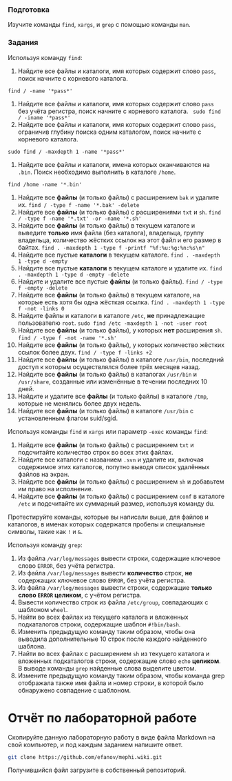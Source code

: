 ### Подготовка

Изучите команды `find`, `xargs`, и `grep` с помощью команды `man`.

### Задания

Используя команду `find`:

1. Найдите все файлы и каталоги, имя которых содержит слово `pass`, поиск начните с корневого каталога.

`find / -name '*pass*'`
1. Найдите все файлы и каталоги, имя которых содержит слово `pass` без учёта регистра, поиск начните с корневого каталога.
`
sudo find / -iname '*pass*'`
1. Найдите все файлы и каталоги, имя которых содержит слово `pass`, ограничив глубину поиска одним каталогом, поиск начните с корневого каталога.

`sudo find / -maxdepth 1 -name '*pass*'`
1. Найдите все файлы и каталоги, имена которых оканчиваются на `.bin`. Поиск необходимо выполнить в каталоге `/home`.

`find /home -name '*.bin'`
1. Найдите все **файлы** (и только файлы) с расширением `bak` и удалите их.
`find / -type f -name '*.bak' -delete`
3. Найдите все **файлы** (и только файлы) с расширениями `txt` и `sh`.
`find / -type f -name '*.txt' -or -name '*.sh'`
5. Найдите все **файлы** (и только файлы) в текущем каталоге и выведите **только** имя файла (без каталога), владельца, группу владельца, количество жёстких ссылок на этот файл и его размер в байтах.
`find . -maxdepth 1 -type f -printf "%f:%u:%g:%n:%s\n"`
7. Найдите все пустые **каталоги** в текущем каталоге.
`find . -maxdepth 1 -type d -empty`
9. Найдите все пустые **каталоги** в текущем каталоге и удалите их.
`find . -maxdepth 1 -type d -empty -delete`
11. Найдите и удалите все пустые **файлы** (и только файлы).
`find / -type f -empty -delete`
13. Найдите все **файлы** (и только файлы) в текущем каталоге, на которые есть хотя бы одна жёсткая ссылка.
`find . -maxdepth 1 -type f -not -links 0`
15. Найдите файлы и каталоги в каталоге `/etc`, **не** принадлежащие пользователю `root`.
`sudo find /etc -maxdepth 1 -not -user root`
17. Найдите все **файлы** (и только файлы), у которых **нет** расширения `sh`.
`find / -type f -not -name '*.sh'`
19. Найдите все **файлы** (и только файлы), у которых количество жёстких ссылок более двух.
`find / -type f -links +2`
21. Найдите все **файлы** (и только файлы) в каталоге `/usr/bin`, последний доступ к которым осуществлялся более трёх месяцев назад.
22. Найдите все **файлы** (и только файлы) в каталогах `/usr/bin` и `/usr/share`, созданные или изменённые в течении последних 10 дней.
23. Найдите и удалите все **файлы** (и только файлы) в каталоге `/tmp`, которые не менялись более двух недель.
24. Найдите все **файлы** (и только файлы) в каталоге `/usr/bin` с установленным флагом suid/sgid.

Используя команды `find` и `xargs` или параметр `-exec` команды `find`:

1. Найдите все **файлы** (и только файлы) с расширением `txt` и подсчитайте количество строк во всех этих файлах.
1. Найдите все каталоги с названием `.svn` и удалите их, включая содержимое этих каталогов, попутно выводя список удалённых файлов на экран.
1. Найдите все **файлы** (и только файлы) с расширением `sh` и добавьтем им право на исполнение.
1. Найдите все **файлы** (и только файлы) с расширением `conf` в каталоге `/etc` и подсчитайте их суммарный размер, используя команду du.

Протестируйте команды, которые вы написали выше, для файлов и каталогов, в именах которых содержатся пробелы и специальные символы, такие как `!` и `&`.

Используя команду `grep`:

1. Из файла `/var/log/messages` вывести строки, содержащие ключевое слово `ERROR`, без учёта регистра.
1. Из файла `/var/log/messages` вывести **количество** строк, **не** содержащих ключевое слово `ERROR`, без учёта регистра.
1. Из файла `/var/log/messages` вывести строки, содержащие **только слово `ERROR` целиком**, с учётом регистра.
1. Вывести количество строк из файла `/etc/group`, совпадающих с шаблоном `wheel`.
1. Найти во всех файлах из текущего каталога и вложенных подкаталогов строки, содержащие шаблон `#!bin/bash`.
1. Изменить предыдущую команду таким образом, чтобы она выводила дополнительные 10 строк после каждого найденного шаблона.
1. Найти во всех файлах с расширением `sh` из текущего каталога и вложенных подкаталогов строки, содержащие слово `echo` **целиком**. В выводе команды `grep` найденные слова выделите цветом.
1. Измените предыдущую команду таким образом, чтобы команда grep отображала также имя файла и номер строки, в которой было обнаружено совпадение с шаблоном.

# Отчёт по лабораторной работе

Скопируйте данную лабораторную работу в виде файла Markdown на свой компьютер, и под каждым заданием напишите ответ.

```sh
git clone https://github.com/efanov/mephi.wiki.git
```

Получившийся файл загрузите в собственный репозиторий.
